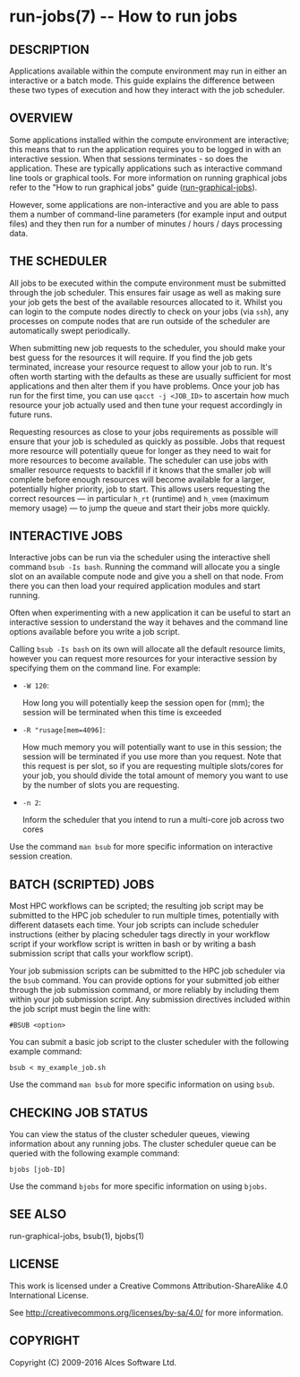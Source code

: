 # run-jobs(7) -- How to run jobs

## DESCRIPTION

Applications available within the compute environment may run in
either an interactive or a batch mode. This guide explains the
difference between these two types of execution and how they interact
with the job scheduler.

## OVERVIEW

Some applications installed within the compute environment are
interactive; this means that to run the application requires you to be
logged in with an interactive session. When that sessions terminates -
so does the application. These are typically applications such as
interactive command line tools or graphical tools. For more
information on running graphical jobs refer to the "How to run
graphical jobs" guide ([run-graphical-jobs](run-graphical-jobs)).

However, some applications are non-interactive and you are able to
pass them a number of command-line parameters (for example input and
output files) and they then run for a number of minutes / hours / days
processing data.

## THE SCHEDULER

All jobs to be executed within the compute environment must be
submitted through the job scheduler. This ensures fair usage as well
as making sure your job gets the best of the available resources
allocated to it. Whilst you can login to the compute nodes directly to
check on your jobs (via `ssh`), any processes on compute nodes that
are run outside of the scheduler are automatically swept periodically.

When submitting new job requests to the scheduler, you should make
your best guess for the resources it will require. If you find the job
gets terminated, increase your resource request to allow your job to
run. It's often worth starting with the defaults as these are usually
sufficient for most applications and then alter them if you have
problems. Once your job has run for the first time, you can use `qacct
-j <JOB_ID>` to ascertain how much resource your job actually used and
then tune your request accordingly in future runs.

Requesting resources as close to your jobs requirements as possible
will ensure that your job is scheduled as quickly as possible. Jobs
that request more resource will potentially queue for longer as they
need to wait for more resources to become available. The scheduler can
use jobs with smaller resource requests to backfill if it knows that
the smaller job will complete before enough resources will become
available for a larger, potentially higher priority, job to
start. This allows users requesting the correct resources &mdash; in
particular `h_rt` (runtime) and `h_vmem` (maximum memory usage)
&mdash; to jump the queue and start their jobs more quickly.

## INTERACTIVE JOBS

Interactive jobs can be run via the scheduler using the interactive
shell command `bsub -Is bash`. Running the command will allocate you
a single slot on an available compute node and give you a shell on that
node. From there you can then load your required application modules and
start running.

Often when experimenting with a new application it can be useful to
start an interactive session to understand the way it behaves and the
command line options available before you write a job script.

Calling `bsub -Is bash` on its own will allocate all the default resource
limits, however you can request more resources for your interactive
session by specifying them on the command line. For example:

 * `-W 120`:

   How long you will potentially keep the session open for (mm);
   the session will be terminated when this time is exceeded

 * `-R "rusage[mem=4096]`:

   How much memory you will potentially want to use in this session;
   the session will be terminated if you use more than you
   request. Note that this request is per slot, so if you are
   requesting multiple slots/cores for your job, you should divide the
   total amount of memory you want to use by the number of slots you
   are requesting.

 * `-n 2`:

   Inform the scheduler that you intend to run a multi-core job across
   two cores

Use the command `man bsub` for more specific information on interactive
session creation.


## BATCH (SCRIPTED) JOBS

Most HPC workflows can be scripted; the resulting job script may be
submitted to the HPC job scheduler to run multiple times, potentially
with different datasets each time. Your job scripts can include
scheduler instructions (either by placing scheduler tags directly in
your workflow script if your workflow script is written in bash or by
writing a bash submission script that calls your workflow script).

Your job submission scripts can be submitted to the HPC job scheduler
via the `bsub` command. You can provide options for your submitted job 
either through the job submission command, or more reliably by including
them within your job submission script. Any submission directives included
within the job script must begin the line with: 

  `#BSUB <option>`

You can submit a basic job script to the cluster scheduler with the
following example command:

  `bsub < my_example_job.sh`

Use the command `man bsub` for more specific information on using `bsub`.

## CHECKING JOB STATUS

You can view the status of the cluster scheduler queues, viewing information
about any running jobs. The cluster scheduler queue can be queried with the
following example command:

  `bjobs [job-ID]`

Use the command `bjobs` for more specific information on using `bjobs`.

## SEE ALSO

run-graphical-jobs, bsub(1), bjobs(1)

## LICENSE

This work is licensed under a Creative Commons Attribution-ShareAlike
4.0 International License.

See <http://creativecommons.org/licenses/by-sa/4.0/> for more
information.

## COPYRIGHT

Copyright (C) 2009-2016 Alces Software Ltd.

